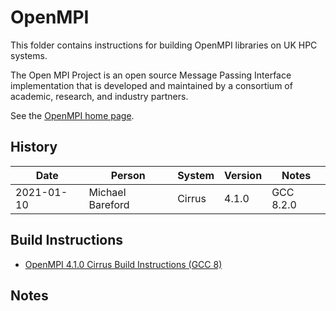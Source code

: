 OpenMPI
=======

This folder contains instructions for building OpenMPI libraries on UK HPC systems.

The Open MPI Project is an open source Message Passing Interface implementation that is
developed and maintained by a consortium of academic, research, and industry partners.

See the [OpenMPI home page](https://www.open-mpi.org/).

History
-------

 Date | Person | System | Version | Notes
 ---- | ------ | ------ | ------- | -----
 2021-01-10 | Michael Bareford | Cirrus | 4.1.0 | GCC 8.2.0

Build Instructions
------------------

* [OpenMPI 4.1.0 Cirrus Build Instructions (GCC 8)](build_openmpi_4.1.0_cirrus_gcc8.md)

Notes
-----

